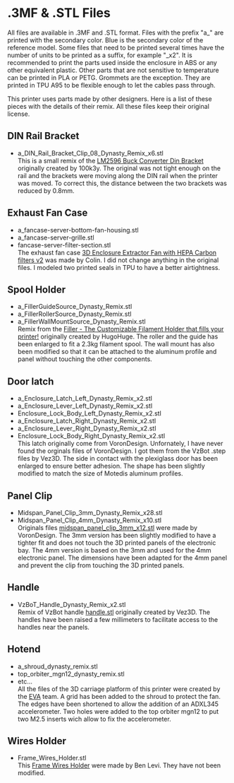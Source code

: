# .3MF & .STL Files
All files are available in .3MF and .STL format.
Files with the prefix "a_" are printed with the secondary color. Blue is the secondary color of the reference model.
Some files that need to be printed several times have the number of units to be printed as a suffix, for example "_x2".
It is recommended to print the parts used inside the enclosure in ABS or any other equivalent plastic. Other parts that are not sensitive to temperature can be printed in PLA or PETG.
Grommets are the exception. They are printed in TPU A95 to be flexible enough to let the cables pass through.

This printer uses parts made by other designers. Here is a list of these pieces with the details of their remix.
All these files keep their original license.

## DIN Rail Bracket
* a_DIN_Rail_Bracket_Clip_08_Dynasty_Remix_x6.stl<br />
This is a small remix of the [LM2596 Buck Converter Din Bracket](https://www.thingiverse.com/thing:4820100) originally created by 100k3y.
The original was not tight enough on the rail and the brackets were moving along the DIN rail when the printer was moved. To correct this, the distance between the two brackets was reduced by 0.8mm.

## Exhaust Fan Case
* a_fancase-server-bottom-fan-housing.stl
* a_fancase-server-grille.stl
* fancase-server-filter-section.stl<br />
The exhaust fan case [3D Enclosure Extractor Fan with HEPA Carbon filters v2](https://www.printables.com/fr/model/54864-3d-enclosure-extractor-fan-with-hepa-carbon-filter) was made by Colin.
I did not change anything in the original files. I modeled two printed seals in TPU to have a better airtightness.

## Spool Holder
* a_FillerGuideSource_Dynasty_Remix.stl
* a_FillerRollerSource_Dynasty_Remix.stl
* a_FillerWallMountSource_Dynasty_Remix.stl<br />
Remix from the [Filler - The Customizable Filament Holder that fills your printer!](https://www.thingiverse.com/thing:3020026) originally created by HugoHuge.
The roller and the guide has been enlarged to fit a 2.3kg filament spool.
The wall mount has also been modified so that it can be attached to the aluminum profile and panel without touching the other components.

## Door latch
* a_Enclosure_Latch_Left_Dynasty_Remix_x2.stl
* a_Enclosure_Lever_Left_Dynasty_Remix_x2.stl
* Enclosure_Lock_Body_Left_Dynasty_Remix_x2.stl
* a_Enclosure_Latch_Right_Dynasty_Remix_x2.stl
* a_Enclosure_Lever_Right_Dynasty_Remix_x2.stl
* Enclosure_Lock_Body_Right_Dynasty_Remix_x2.stl<br />
This latch originally come from VoronDesign. Unfornately, I have never found the orginals files of VoronDesign. I got them from the VzBot .step files by Vez3D.
The side in contact with the plexiglass door has been enlarged to ensure better adhesion. The shape has been slightly modified to match the size of Motedis aluminum profiles.

## Panel Clip
* Midspan_Panel_Clip_3mm_Dynasty_Remix_x28.stl
* Midspan_Panel_Clip_4mm_Dynasty_Remix_x10.stl<br />
Originals files [midspan_panel_clip_3mm_x12.stl](https://github.com/VoronDesign/Voron-1/blob/Voron1.8/STLs/Panel_Mounting/midspan_panel_clip_3mm_x12.stl) were made by VoronDesign.
The 3mm version has been slightly modified to have a tighter fit and does not touch the 3D printed panels of the electronic bay.
The 4mm version is based on the 3mm and used for the 4mm electronic panel. The dimensions have been adapted for the 4mm panel and prevent the clip from touching the 3D printed panels.

## Handle
* VzBoT_Handle_Dynasty_Remix_x2.stl<br />
Remix of VzBot handle [handle.stl](https://github.com/VzBoT3D/VzBoT-Vz330/blob/master/Assemblies%20BOM%20and%20STL/Frame/STLs/handle.stl) originally created by Vez3D.
The handles have been raised a few millimeters to facilitate access to the handles near the panels.

## Hotend
* a_shroud_dynasty_remix.stl
* top_orbiter_mgn12_dynasty_remix.stl
* etc...<br />
All the files of the 3D carriage platform of this printer were created by the [EVA](https://main.eva-3d.page/) team.
A grid has been added to the shroud to protect the fan. The edges have been shortened to allow the addition of an ADXL345 accelerometer. 
Two holes were added to the top orbiter mgn12 to put two M2.5 inserts wich allow to fix the accelerometer.

## Wires Holder
* Frame_Wires_Holder.stl<br />
This [Frame Wires Holder](https://www.blvprojects.com/post/beta-test-frame-wires-holder) were made by Ben Levi.
They have not been modified.